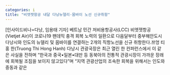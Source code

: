 ```yaml
---
categories: i
title: "비엣젯항공 내달 다낭뉴델리·뭄바이 노선 신규취항"
---
```

[인사이드비나=다낭, 임용태 기자] 베트남 민간 저비용항공사(LCC) 비엣젯항공(Vietjet Air)이 코로나19 팬데믹 충격 회복 노력의 일환으로 다음달부터 중부해안도시 다낭시와 인도의 뉴델리 및 뭄바이를 연결하는 2개의 직항노선을 신규 취항한다.쯔엉 티 홍 한(Truong Thi Hong Hanh) 다낭시 관광국장은 최근 열린 한 컨퍼런스에서 이 같은 사실을 전하며 “한국과 중국•일본•대만 등 동북아의 전통적 관광시장이 가까운 장래에 회복될 조짐을 보이지 않고있다”며 “지역 관광산업의 조속한 회복을 위해서는 인도와 중동과 같은